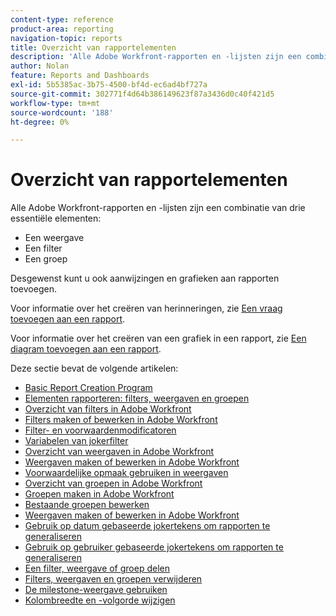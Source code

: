 ```yaml
---
content-type: reference
product-area: reporting
navigation-topic: reports
title: Overzicht van rapportelementen
description: 'Alle Adobe Workfront-rapporten en -lijsten zijn een combinatie van drie essentiële elementen: weergaven, filters en groepen.'
author: Nolan
feature: Reports and Dashboards
exl-id: 5b5385ac-3b75-4500-bf4d-ec6ad4bf727a
source-git-commit: 302771f4d64b386149623f87a3436d0c40f421d5
workflow-type: tm+mt
source-wordcount: '188'
ht-degree: 0%

---
```


# Overzicht van rapportelementen

Alle Adobe Workfront-rapporten en -lijsten zijn een combinatie van drie essentiële elementen:

* Een weergave
* Een filter
* Een groep

Desgewenst kunt u ook aanwijzingen en grafieken aan rapporten toevoegen.

Voor informatie over het creëren van herinneringen, zie [Een vraag toevoegen aan een rapport](../../../reports-and-dashboards/reports/creating-and-managing-reports/add-prompt-report.md).

Voor informatie over het creëren van een grafiek in een rapport, zie [Een diagram toevoegen aan een rapport](../../../reports-and-dashboards/reports/creating-and-managing-reports/add-chart-report.md).

Deze sectie bevat de volgende artikelen:

* [Basic Report Creation Program](https://one.workfront.com/s/basic-report-creation-program)
* [Elementen rapporteren: filters, weergaven en groepen](../../../reports-and-dashboards/reports/reporting-elements/reporting-elements-filters-views-groupings.md)
* [Overzicht van filters in Adobe Workfront](../../../reports-and-dashboards/reports/reporting-elements/filters-overview.md)
* [Filters maken of bewerken in Adobe Workfront](../../../reports-and-dashboards/reports/reporting-elements/create-filters.md)
* [Filter- en voorwaardenmodificatoren](../../../reports-and-dashboards/reports/reporting-elements/filter-condition-modifiers.md)
* [Variabelen van jokerfilter](../../../reports-and-dashboards/reports/reporting-elements/understand-wildcard-filter-variables.md)
* [Overzicht van weergaven in Adobe Workfront](../../../reports-and-dashboards/reports/reporting-elements/views-overview.md)
* [Weergaven maken of bewerken in Adobe Workfront](../../../reports-and-dashboards/reports/reporting-elements/create-edit-views.md)
* [Voorwaardelijke opmaak gebruiken in weergaven](../../../reports-and-dashboards/reports/reporting-elements/use-conditional-formatting-views.md)
* [Overzicht van groepen in Adobe Workfront](../../../reports-and-dashboards/reports/reporting-elements/groupings-overview.md)
* [Groepen maken in Adobe Workfront](../../../reports-and-dashboards/reports/reporting-elements/create-groupings.md)
* [Bestaande groepen bewerken](../../../reports-and-dashboards/reports/reporting-elements/edit-existing-groupings.md)
* [Weergaven maken of bewerken in Adobe Workfront](../../../reports-and-dashboards/reports/reporting-elements/create-edit-views.md)
* [Gebruik op datum gebaseerde jokertekens om rapporten te generaliseren](../../../reports-and-dashboards/reports/reporting-elements/use-date-based-wildcards-generalize-reports.md)
* [Gebruik op gebruiker gebaseerde jokertekens om rapporten te generaliseren](../../../reports-and-dashboards/reports/reporting-elements/use-user-based-wildcards-generalize-reports.md)
* [Een filter, weergave of groep delen](../../../reports-and-dashboards/reports/reporting-elements/share-filter-view-grouping.md)
* [Filters, weergaven en groepen verwijderen](../../../reports-and-dashboards/reports/reporting-elements/remove-filters-views-groupings.md)
* [De milestone-weergave gebruiken](../../../reports-and-dashboards/reports/reporting-elements/use-milestone-view.md)
* [Kolombreedte en -volgorde wijzigen](../../../reports-and-dashboards/reports/reporting-elements/modify-column-width-order.md)
